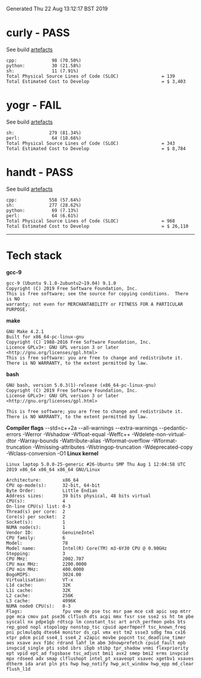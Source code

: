 Generated Thu 22 Aug 13:12:17 BST 2019
# curly - PASS
See build [artefacts](artefacts/curly)
```
cpp:             98 (70.50%)
python:          30 (21.58%)
sh:              11 (7.91%)
Total Physical Source Lines of Code (SLOC)                = 139
Total Estimated Cost to Develop                           = $ 3,403
```

# yogr - FAIL
See build [artefacts](artefacts/yogr)
```
sh:             279 (81.34%)
perl:            64 (18.66%)
Total Physical Source Lines of Code (SLOC)                = 343
Total Estimated Cost to Develop                           = $ 8,784
```

# handt - PASS
See build [artefacts](artefacts/handt)
```
cpp:            558 (57.64%)
sh:             277 (28.62%)
python:          69 (7.13%)
perl:            64 (6.61%)
Total Physical Source Lines of Code (SLOC)                = 968
Total Estimated Cost to Develop                           = $ 26,110
```

---
# Tech stack
**gcc-9**
```
gcc-9 (Ubuntu 9.1.0-2ubuntu2~19.04) 9.1.0
Copyright (C) 2019 Free Software Foundation, Inc.
This is free software; see the source for copying conditions.  There is NO
warranty; not even for MERCHANTABILITY or FITNESS FOR A PARTICULAR PURPOSE.

```
**make**
```
GNU Make 4.2.1
Built for x86_64-pc-linux-gnu
Copyright (C) 1988-2016 Free Software Foundation, Inc.
Licence GPLv3+: GNU GPL version 3 or later <http://gnu.org/licenses/gpl.html>
This is free software: you are free to change and redistribute it.
There is NO WARRANTY, to the extent permitted by law.
```
**bash**
```
GNU bash, version 5.0.3(1)-release (x86_64-pc-linux-gnu)
Copyright (C) 2019 Free Software Foundation, Inc.
License GPLv3+: GNU GPL version 3 or later <http://gnu.org/licenses/gpl.html>

This is free software; you are free to change and redistribute it.
There is NO WARRANTY, to the extent permitted by law.
```
**Compiler flags**
--std=c++2a --all-warnings --extra-warnings --pedantic-errors -Werror -Wshadow -Wfloat-equal -Weffc++ -Wdelete-non-virtual-dtor -Warray-bounds -Wattribute-alias -Wformat-overflow -Wformat-truncation -Wmissing-attributes -Wstringop-truncation -Wdeprecated-copy -Wclass-conversion -O1
**Linux kernel**
```
Linux laptop 5.0.0-25-generic #26-Ubuntu SMP Thu Aug 1 12:04:58 UTC 2019 x86_64 x86_64 x86_64 GNU/Linux
```
```
Architecture:        x86_64
CPU op-mode(s):      32-bit, 64-bit
Byte Order:          Little Endian
Address sizes:       39 bits physical, 48 bits virtual
CPU(s):              4
On-line CPU(s) list: 0-3
Thread(s) per core:  2
Core(s) per socket:  2
Socket(s):           1
NUMA node(s):        1
Vendor ID:           GenuineIntel
CPU family:          6
Model:               78
Model name:          Intel(R) Core(TM) m3-6Y30 CPU @ 0.90GHz
Stepping:            3
CPU MHz:             2002.707
CPU max MHz:         2200.0000
CPU min MHz:         400.0000
BogoMIPS:            3024.00
Virtualisation:      VT-x
L1d cache:           32K
L1i cache:           32K
L2 cache:            256K
L3 cache:            4096K
NUMA node0 CPU(s):   0-3
Flags:               fpu vme de pse tsc msr pae mce cx8 apic sep mtrr pge mca cmov pat pse36 clflush dts acpi mmx fxsr sse sse2 ss ht tm pbe syscall nx pdpe1gb rdtscp lm constant_tsc art arch_perfmon pebs bts rep_good nopl xtopology nonstop_tsc cpuid aperfmperf tsc_known_freq pni pclmulqdq dtes64 monitor ds_cpl vmx est tm2 ssse3 sdbg fma cx16 xtpr pdcm pcid sse4_1 sse4_2 x2apic movbe popcnt tsc_deadline_timer aes xsave avx f16c rdrand lahf_lm abm 3dnowprefetch cpuid_fault epb invpcid_single pti ssbd ibrs ibpb stibp tpr_shadow vnmi flexpriority ept vpid ept_ad fsgsbase tsc_adjust bmi1 avx2 smep bmi2 erms invpcid mpx rdseed adx smap clflushopt intel_pt xsaveopt xsavec xgetbv1 xsaves dtherm ida arat pln pts hwp hwp_notify hwp_act_window hwp_epp md_clear flush_l1d
```
